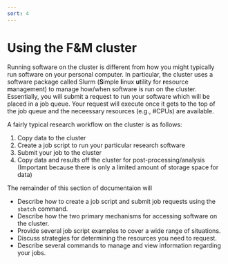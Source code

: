 ```yaml
---
sort: 4
---
```


# Using the F&M cluster

Running software on the cluster is different from how you might typically run software on your personal computer.  In particular, the cluster uses a software package called Slurm 
(**S**imple **l**inux **u**tility for **r**esource **m**anagement) to manage how/when software is run on the cluster.  Essentially, you will submit a request to run your software which will be placed in a job
queue.  Your request will execute once it gets to the top of the job queue and the neceessary resources (e.g., #CPUs) are available.  

A fairly typical research workflow on the cluster is as follows:

1. Copy data to the cluster
2. Create a job script to run your particular research software
3. Submit your job to the cluster
4. Copy data and results off the cluster for post-processing/analysis (Important because there is only a limited amount of storage space for data)


The remainder of this section of documentaion will

- Describe how to create a job script and submit job requests using the `sbatch` command.
- Describe how the two primary mechanisms for accessing software on the cluster.
- Provide several job script examples to cover a wide range of situations.
- Discuss strategies for determining the resources you need to request.
- Describe several commands to manage and view information regarding your jobs.

